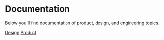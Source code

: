 # Documentation
Below you'll find documentation of product, design, and engineering topics.

[Design](./design/README.md)
[Product](./product/README.md)